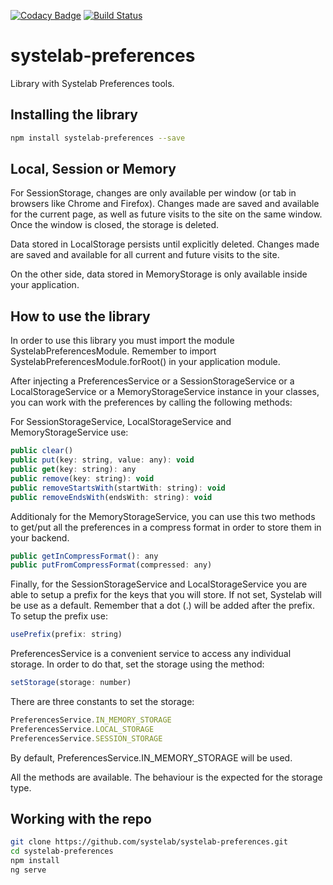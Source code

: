 [![Codacy Badge](https://api.codacy.com/project/badge/Grade/83129b70f2e6402ea33d4b43e4c207ae)](https://app.codacy.com/app/alfonsserra/systelab-preferences?utm_source=github.com&utm_medium=referral&utm_content=systelab/systelab-preferences&utm_campaign=badger)
[![Build Status](https://travis-ci.org/systelab/systelab-preferences.svg?branch=master)](https://travis-ci.org/systelab/systelab-preferences)

# systelab-preferences

Library with Systelab Preferences tools.

## Installing the library

```bash
npm install systelab-preferences --save
```

## Local, Session or Memory
For SessionStorage, changes are only available per window (or tab in browsers like Chrome and Firefox). Changes made are saved and available for the current page, as well as future visits to the site on the same window. Once the window is closed, the storage is deleted.

Data stored in LocalStorage persists until explicitly deleted. Changes made are saved and available for all current and future visits to the site.

On the other side, data stored in MemoryStorage is only available inside your application.

## How to use the library
In order to use this library you must import the module SystelabPreferencesModule. Remember to import SystelabPreferencesModule.forRoot() in your application module.

After injecting a PreferencesService or a SessionStorageService or a LocalStorageService or a MemoryStorageService instance in your classes, you can work with the preferences by calling the following methods:

For SessionStorageService, LocalStorageService and MemoryStorageService use:

```javascript
public clear()
public put(key: string, value: any): void
public get(key: string): any
public remove(key: string): void
public removeStartsWith(startWith: string): void
public removeEndsWith(endsWith: string): void
```

Additionaly for the MemoryStorageService, you can use this two methods to get/put all the preferences in a compress format in order to store them in your backend.

```javascript
public getInCompressFormat(): any
public putFromCompressFormat(compressed: any)
```

Finally, for the SessionStorageService and LocalStorageService you are able to setup a prefix for the keys that you will store. If not set, Systelab will be use as a default. Remember that a dot (.) will be added after the prefix. To setup the prefix use:

```javascript
usePrefix(prefix: string) 
```

PreferencesService is a convenient service to access any individual storage. In order to do that, set the storage using the method:

```javascript
setStorage(storage: number) 
```

There are three constants to set the storage:

```javascript
PreferencesService.IN_MEMORY_STORAGE
PreferencesService.LOCAL_STORAGE
PreferencesService.SESSION_STORAGE
```

By default, PreferencesService.IN_MEMORY_STORAGE will be used.

All the methods are available. The behaviour is the expected for the storage type.

## Working with the repo


```bash
git clone https://github.com/systelab/systelab-preferences.git
cd systelab-preferences
npm install
ng serve
```
